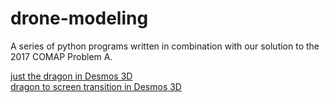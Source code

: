# drone-modeling
A series of python programs written in combination with our solution to the 2017 COMAP Problem A.

[just the dragon in Desmos 3D](https://www.desmos.com/3d/jgt5gfizgn)  
[dragon to screen transition in Desmos 3D](https://www.desmos.com/3d/t4brevaxrc)
